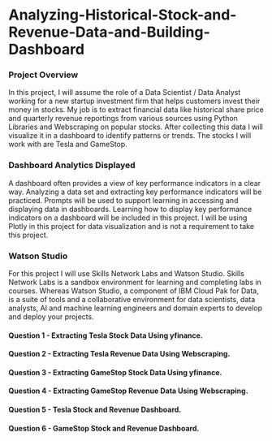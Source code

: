 # Analyzing-Historical-Stock-and-Revenue-Data-and-Building-Dashboard



### Project Overview

In this project, I will assume the role of a Data Scientist / Data Analyst working for a new startup investment firm that helps customers invest their money in stocks. My job is to extract financial data like historical share price and quarterly revenue reportings from various sources using Python Libraries and Webscraping on popular stocks. After collecting this data I will visualize it in a dashboard to identify patterns or trends. The stocks I will work with are Tesla and GameStop.

### Dashboard Analytics Displayed

A dashboard often provides a view of key performance indicators in a clear way. Analyzing a data set and extracting key performance indicators will be practiced. Prompts will be used to support learning in accessing and displaying data in dashboards. Learning how to display key performance indicators on a dashboard will be included in this project. I will be using Plotly in this project for data visualization and is not a requirement to take this project.

### Watson Studio

For this project I will use Skills Network Labs and Watson Studio. Skills Network Labs is a sandbox environment for learning and completing labs in courses. Whereas Watson Studio, a component of IBM Cloud Pak for Data, is a suite of tools and a collaborative environment for data scientists, data analysts, AI and machine learning engineers and domain experts to develop and deploy your projects.



#### Question 1 - Extracting Tesla Stock Data Using yfinance.

#### Question 2 - Extracting Tesla Revenue Data Using Webscraping.

#### Question 3 - Extracting GameStop Stock Data Using yfinance.

#### Question 4 - Extracting GameStop Revenue Data Using Webscraping.

#### Question 5 - Tesla Stock and Revenue Dashboard.

#### Question 6 - GameStop Stock and Revenue Dashboard.
